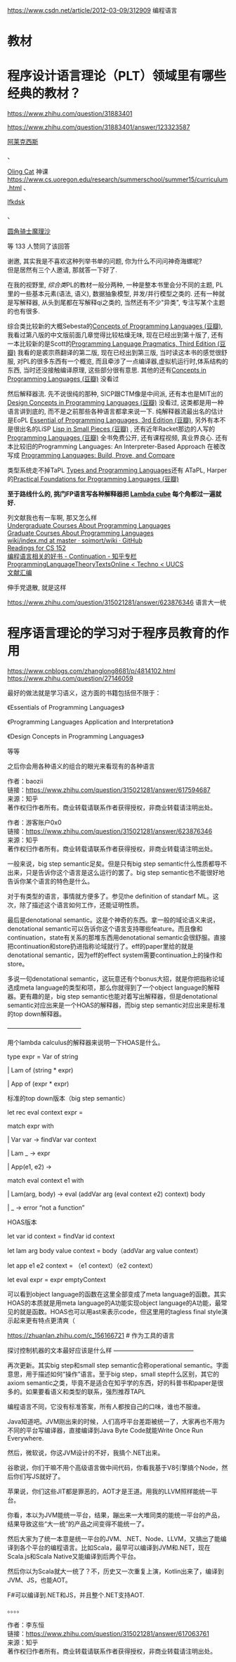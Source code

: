 https://www.csdn.net/article/2012-03-09/312909
编程语言






















# 教材
# 程序设计语言理论（PLT）领域里有哪些经典的教材？
https://www.zhihu.com/question/31883401

https://www.zhihu.com/question/31883401/answer/123323587

[阿莱克西斯](https://www.zhihu.com/people/ming-zi-zong-shi-hen-nan-qi)

、

[Oling Cat](https://www.zhihu.com/people/olingcat)
 神课 https://www.cs.uoregon.edu/research/summerschool/summer15/curriculum.html
、

[lfkdsk](https://www.zhihu.com/people/lfkdsk)

、

[圆角骑士魔理沙](https://www.zhihu.com/people/marisa.moe)

等 133 人赞同了该回答

谢邀, 其实我是不喜欢这种列举书单的问题, 你为什么不问问神奇海螺呢?  
但是居然有三个人邀请, 那就答一下好了.

在我的视野里, *综合类*PL的教材一般分两种, 一种是整本书里会分不同的主题, PL里的一些基本元素(语法, 语义), 数据抽象模型, 并发/并行模型之类的. 还有一种就是写解释器, 从头到尾都在写解释qi之类的, 当然还有不少"异类", 专注写某个主题的也有很多.

综合类比较新的大概Sebesta的[Concepts of Programming Languages (豆瓣)](https://link.zhihu.com/?target=http%3A//book.douban.com/subject/10581203/), 我看过第八版的中文版前面几章觉得比较枯燥无味, 现在已经出到第十版了, 还有一本比较新的是Scott的[Programming Language Pragmatics, Third Edition (豆瓣)](https://link.zhihu.com/?target=http%3A//book.douban.com/subject/3743526/) 我看的是裘宗燕翻译的第二版, 现在已经出到第三版, 当时读这本书的感觉很舒服, 对PL的很多东西有一个概览, 而且牵涉了一点编译器,虚拟机运行时,体系结构的东西, 当时还没接触编译原理, 这些部分很有意思. 其他的还有[Concepts in Programming Languages (豆瓣)](https://link.zhihu.com/?target=http%3A//book.douban.com/subject/2587705/) 没看过

然后解释器流. 先不说很纯的那种, SICP跟CTM像是中间派, 还有本也是MIT出的[Design Concepts in Programming Languages (豆瓣)](https://link.zhihu.com/?target=http%3A//book.douban.com/subject/3235958/) 没看过, 这类都是用一种语言讲到底的, 而不是之前那些各种语言都拿来说一下. 纯解释器流最出名的估计是EoPL [Essential of Programming Languages, 3rd Edition (豆瓣)](https://link.zhihu.com/?target=http%3A//book.douban.com/subject/3136252/), 另外有本不是很出名的LiSP [Lisp in Small Pieces (豆瓣)](https://link.zhihu.com/?target=http%3A//book.douban.com/subject/1456904/) , 还有近年Racket那边的人写的[Programming Languages (豆瓣)](https://link.zhihu.com/?target=http%3A//book.douban.com/subject/11628134/) 全书免费公开, 还有课程视频, 真业界良心. 还有本比较旧的Programming Languages: An Interpreter-Based Approach 在被改写成 [Programming Languages: Build, Prove, and Compare](https://link.zhihu.com/?target=http%3A//www.cs.tufts.edu/~nr/build-prove-compare/)

类型系统走不掉TaPL [Types and Programming Languages](https://link.zhihu.com/?target=http%3A//book.douban.com/subject/1761910/)还有 ATaPL, Harper的[Practical Foundations for Programming Languages (豆瓣)](https://link.zhihu.com/?target=http%3A//book.douban.com/subject/11632210/)

**至于路线什么的, 挑门FP语言写各种解释器把 [Lambda cube](https://link.zhihu.com/?target=https%3A//en.wikipedia.org/wiki/Lambda_cube) 每个角都过一遍就好.**

  

列文献我也有一车啊, 那又怎么样  
[Undergraduate Courses About Programming Languages](https://link.zhihu.com/?target=http%3A//www.eecs.ucf.edu/~leavens/teaching-prog-lang/Undergraduate.html)  
[Graduate Courses About Programming Languages](https://link.zhihu.com/?target=http%3A//www.eecs.ucf.edu/~leavens/teaching-prog-lang/Graduate.html)  
[wiki/index.md at master · soimort/wiki · GitHub](https://link.zhihu.com/?target=https%3A//github.com/soimort/wiki/blob/master/plt/index.md)  
[Readings for CS 152](https://link.zhihu.com/?target=http%3A//www.cs.tufts.edu/~nr/cs152/readings/indexbody.html)  
[编程语言相关的好书 \- Continuation - 知乎专栏](http://zhuanlan.zhihu.com/forallplt/19917853)  
[ProgrammingLanguageTheoryTextsOnline < Techno < UUCS](https://link.zhihu.com/?target=http%3A//www.cs.uu.nl/wiki/Techno/ProgrammingLanguageTheoryTextsOnline)  
[文献汇编](https://link.zhihu.com/?target=http%3A//www.math.pku.edu.cn/teachers/qiuzy/plan/lits/)

伸手党退散, 就是这样





https://www.zhihu.com/question/315021281/answer/623876346 语言大一统
# 程序语言理论的学习对于程序员教育的作用
https://www.cnblogs.com/zhanglong8681/p/4814102.html
https://www.zhihu.com/question/27146059

最好的做法就是学习语义，这方面的书籍包括但不限于：

《Essentials of Programming Languages》

《Programming Languages Application and Interpretation》

《Design Concepts in Programming Languages》

等等

之后你会用各种语义的组合的眼光来看现有的各种语言

  
  
作者：baozii  
链接：https://www.zhihu.com/question/315021281/answer/617594687  
来源：知乎  
著作权归作者所有。商业转载请联系作者获得授权，非商业转载请注明出处。


作者：游客账户0x0  
链接：https://www.zhihu.com/question/315021281/answer/623876346  
来源：知乎  
著作权归作者所有。商业转载请联系作者获得授权，非商业转载请注明出处。  
  

一般来说，big step semantic足矣。但是只有big step semantic什么性质都导不出来，只是告诉你这个语言是这么运行的罢了。big step semantic也不能很好地告诉你某个语言的特色是什么。

对于有类型的语言，事情就方便多了。参见the definition of standarf ML。这次，除了描述这个语言如何工作，还能证明性质。

最后是denotational semantic。这是个神奇的东西。拿一般的域论语义来说，denotational semantic可以告诉你这个语言支持哪些feature。而且像和continuation，state有关系的那堆东西用denotational semantic会很舒服。直接把continuation和store扔进指称论域就行了。eff的paper里给的就是denotational semantic，因为eff的effect system需要continuation上的操作和store。

多说一句denotational semantic，这玩意还有个bonus大招，就是你把指称论域选成meta language的类型和项，那么你就得到了一个object language的解释器。更有趣的是，big step semantic也能对着写出解释器，但是denotational semantic对应出来是一个HOAS的解释器，而big step semantic对应出来是标准的top down解释器。

  

————————————

用个lambda calculus的解释器来说明一下HOAS是什么。

type expr = Var of string

| Lam of (string * expr)

| App of (expr * expr)

标准的top down版本（big step semantic）

let rec eval context expr =

match expr with

| Var var -> findVar var context

| Lam _ -> expr

| App(e1, e2) ->

match eval context e1 with

| Lam(arg, body) -> eval (addVar arg (eval context e2) context) body

| _ -> error “not a function”

HOAS版本

let var id context = findVar id context

let lam arg body value context = body（addVar arg value context）

let app e1 e2 context = （e1 context）（e2 context）

let eval expr = expr emptyContext

可以看到object language的函数在这里全部变成了meta language的函数。其实HOAS的本质就是用meta language的A功能实现object language的A功能，最常见的就是函数。HOAS也可以用ast来表示code，但这里用的tagless final style演示起来更有特点更清爽（

  
https://zhuanlan.zhihu.com/c_156166721 # 作为工具的语言

探讨控制机器的文本最好应该是什么样
—————————————

再次更新。其实big step和small step semantic合称operational semantic。字面意思，用于描述如何“操作”语言。至于big step，small step什么区别，其它的axiom semantic之类，毕竟不是适合在知乎学的东西，好的科普书和paper是很多的。如果要看语义和类型的联系，强烈推荐TAPL





编程语言不同，它没有标准答案，所有人都按自己的口味，谁也不服谁。

Java知道吧。JVM刚出来的时候，人们高呼平台差距被统一了，大家再也不用为不同的平台写编译器，直接编译到Java Byte Code就能Write Once Run Everywhere.

然后，微软说，你这JVM设计的不好，我搞个.NET出来。

谷歌说，你们干嘛不用个高级语言做中间代码，你看我基于V8引擎搞个Node，然后你们写JS就好了。

苹果说，你们这些JIT都是罪恶的，AOT才是王道。用我的LLVM照样能统一平台。

你看，本以为JVM能统一平台，结果，蹦出来一大堆同类的能统一平台的产品，结果导致这些“大一统”的产品之间变得不能统一了。

然后大家为了统一本意是统一平台的JVM、.NET、Node、LLVM，又搞出了能编译到各个平台的编程语言。比如Scala，最早可以编译到JVM和.NET，现在Scala.js和Scala Native又能编译到后两个平台。

然后你以为Scala就大一统了？不，历史又一次重复上演，Kotlin出来了，编译到JVM、JS，也能AOT。

F#可以编译到.NET和JS，并且整个.NET支持AOT.

。。。。

  
  
作者：李东恒  
链接：https://www.zhihu.com/question/315021281/answer/617063761  
来源：知乎  
著作权归作者所有。商业转载请联系作者获得授权，非商业转载请注明出处。











































































